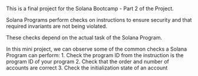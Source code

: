 This is a final project for the Solana Bootcamp - Part 2 of the Project.

Solana Programs perform checks on instructions to ensure security and that required invariants are not being violated.

These checks depend on the actual task of the Solana Program.

In this mini project, we can observe some of the common checks a Solana Program can perform: 1. Check the program ID from the instruction is the program ID of your program 2. Check that the order and number of accounts are correct 3. Check the initialization state of an account
